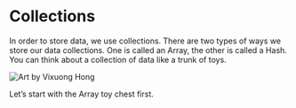 # Collections


In order to store data, we use collections. There are two types of ways we store our data collections. One is called an Array, the other is called a Hash. You can think about a collection of data like a trunk of toys.

![Art by Vixuong Hong](http://rubykin.com/images/array-toy-chest.png)

Let’s start with the Array toy chest first.
